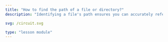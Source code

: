 ```yaml
---
title: "How to find the path of a file or directory?"
description: "Identifying a file's path ensures you can accurately reference or locate it for further use, like editing, copying or including in a script."

svg: /circuit.svg

type: "lesson module"
---
```

